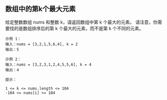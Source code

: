 ## 数组中的第k个最大元素

给定整数数组 nums 和整数 k，请返回数组中第 k 个最大的元素。
请注意，你需要找的是数组排序后的第 k 个最大的元素，而不是第 k 个不同的元素。

```
示例 1：
输入：nums = [3,2,1,5,6,4], k = 2
输出：5

示例 2：
输入：nums = [3,2,3,1,2,4,5,5,6], k = 4
输出：4
 
提示：

1 <= k <= nums.length <= 104
-104 <= nums[i] <= 104
```


